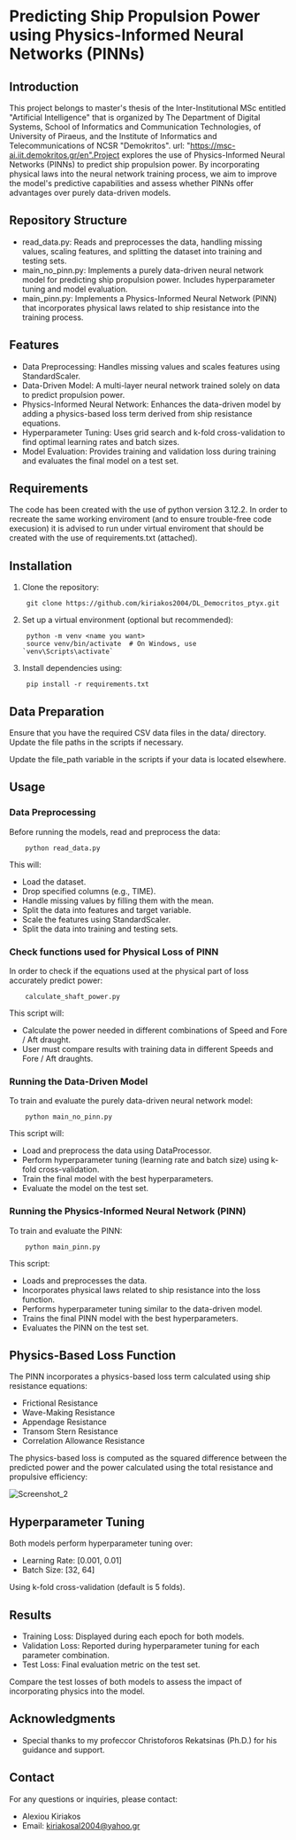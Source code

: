 # Predicting Ship Propulsion Power using Physics-Informed Neural Networks (PINNs)

## Introduction

This project belongs to master's thesis of the Inter-Institutional MSc entitled "Artificial Intelligence" that is organized by The Department of Digital Systems, School of Informatics and Communication Technologies, of University of Piraeus, and the Institute of Informatics and Telecommunications of NCSR "Demokritos". url: "https://msc-ai.iit.demokritos.gr/en".Project explores the use of Physics-Informed Neural Networks (PINNs) to predict ship propulsion power. By incorporating physical laws into the neural network training process, we aim to improve the model's predictive capabilities and assess whether PINNs offer advantages over purely data-driven models.

## Repository Structure

- read_data.py: Reads and preprocesses the data, handling missing values, scaling features, and splitting the dataset into training and testing sets.
- main_no_pinn.py: Implements a purely data-driven neural network model for predicting ship propulsion power. Includes hyperparameter tuning and model evaluation.
- main_pinn.py: Implements a Physics-Informed Neural Network (PINN) that incorporates physical laws related to ship resistance into the training process.

## Features

- Data Preprocessing: Handles missing values and scales features using StandardScaler.
- Data-Driven Model: A multi-layer neural network trained solely on data to predict propulsion power.
- Physics-Informed Neural Network: Enhances the data-driven model by adding a physics-based loss term derived from ship resistance equations.
- Hyperparameter Tuning: Uses grid search and k-fold cross-validation to find optimal learning rates and batch sizes.
- Model Evaluation: Provides training and validation loss during training and evaluates the final model on a test set.

## Requirements

The code has been created with the use of python version 3.12.2. In order to recreate the same working enviroment (and to ensure trouble-free code execusion) it is advised to run under virtual enviroment that should be created with the use of requirements.txt (attached).

## Installation

1. Clone the repository:

        git clone https://github.com/kiriakos2004/DL_Democritos_ptyx.git

2. Set up a virtual environment (optional but recommended):

        python -m venv <name you want>
        source venv/bin/activate  # On Windows, use `venv\Scripts\activate`

3. Install dependencies using:

        pip install -r requirements.txt


## Data Preparation

Ensure that you have the required CSV data files in the data/ directory. Update the file paths in the scripts if necessary.

Update the file_path variable in the scripts if your data is located elsewhere.

## Usage
### Data Preprocessing

Before running the models, read and preprocess the data:

        python read_data.py

This will:

- Load the dataset.
- Drop specified columns (e.g., TIME).
- Handle missing values by filling them with the mean.
- Split the data into features and target variable.
- Scale the features using StandardScaler.
- Split the data into training and testing sets.

### Check functions used for Physical Loss of PINN

In order to check if the equations used at the physical part of loss accurately predict power:
        
        calculate_shaft_power.py
        
 This script will:

- Calculate the power needed in different combinations of Speed and Fore / Aft draught.
- User must compare results with training data in different Speeds and Fore / Aft draughts.

### Running the Data-Driven Model

To train and evaluate the purely data-driven neural network model:
        
        python main_no_pinn.py

This script will:

- Load and preprocess the data using DataProcessor.
- Perform hyperparameter tuning (learning rate and batch size) using k-fold cross-validation.
- Train the final model with the best hyperparameters.
- Evaluate the model on the test set.

### Running the Physics-Informed Neural Network (PINN)

To train and evaluate the PINN:

        python main_pinn.py

This script:

- Loads and preprocesses the data.
- Incorporates physical laws related to ship resistance into the loss function.
- Performs hyperparameter tuning similar to the data-driven model.
- Trains the final PINN model with the best hyperparameters.
- Evaluates the PINN on the test set.

## Physics-Based Loss Function

The PINN incorporates a physics-based loss term calculated using ship resistance equations:

- Frictional Resistance
- Wave-Making Resistance
- Appendage Resistance
- Transom Stern Resistance
- Correlation Allowance Resistance

The physics-based loss is computed as the squared difference between the predicted power and the power calculated using the total resistance and propulsive efficiency:

![Screenshot_2](https://github.com/user-attachments/assets/88e88f14-73b3-4232-92ed-693ce98a8c87)

## Hyperparameter Tuning

Both models perform hyperparameter tuning over:

- Learning Rate: [0.001, 0.01]
- Batch Size: [32, 64]

Using k-fold cross-validation (default is 5 folds).

## Results

- Training Loss: Displayed during each epoch for both models.
- Validation Loss: Reported during hyperparameter tuning for each parameter combination.
- Test Loss: Final evaluation metric on the test set.

Compare the test losses of both models to assess the impact of incorporating physics into the model.

## Acknowledgments

- Special thanks to my profeccor Christoforos Rekatsinas (Ph.D.) for his guidance and support.

## Contact

For any questions or inquiries, please contact:

- Alexiou Kiriakos
- Email: kiriakosal2004@yahoo.gr
